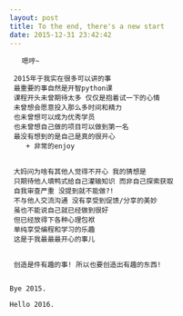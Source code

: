 ```yaml
---
layout: post
title: To the end, there's a new start
date: 2015-12-31 23:42:42
---
```


       嗯哼~

	 2015年于我实在很多可以讲的事
	 最重要的事自然是开智python课
	 课程开头未曾期待太多 仅仅是抱着试一下的心情
	 未曾想会愿意投入那么多时间和精力
	 也未曾想可以成为优秀学员
	 也未曾想自己做的项目可以做到第一名
	 最没有想到的是自己是真的很开心
		+ 非常的enjoy
	 
	 
	 大妈问为啥有其他人觉得不开心 我的猜想是
	 只期待他人填鸭式给自己灌输知识 而非自己探索获取
	 自我审查严重 没提到就不能做?!
	 不与他人交流沟通 没有享受到促馈/分享的美妙
	 虽也不能说自己就已经做到很好
	 但已经放得下各种心理包袱
	 单纯享受编程和学习的乐趣
	 这是于我最最最开心的事儿


	 创造是件有趣的事! 所以也要创造出有趣的东西!


	Bye 2015.

	Hello 2016.



